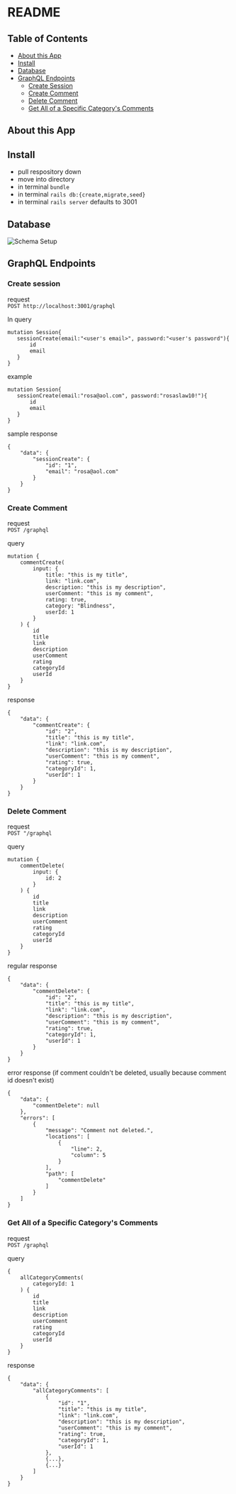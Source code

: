 # README

## Table of Contents
- [About this App](#about-this-app)
- [Install](#install)
- [Database](#database)
- [GraphQL Endpoints](#graphql-endpoints)
   - [Create Session](#create-session)
   - [Create Comment](#create-comment)
   - [Delete Comment](#delete-comment)
   - [Get All of a Specific Category's Comments](#get-all-of-a-specific-categorys-comments)


## About this App

## Install
- pull respository down
- move into directory
- in terminal `bundle`
- in terminal `rails db:{create,migrate,seed}`
- in terminal `rails server` defaults to 3001

## Database
![Schema Setup](<schema.png>)

## GraphQL Endpoints

### Create session
request <br>
`POST http://localhost:3001/graphql`
 
 In query </br>
 
 ```
 mutation Session{
    sessionCreate(email:"<user's email>", password:"<user's password"){
        id
        email
    }
}
```
example </br>
 ```
 mutation Session{
    sessionCreate(email:"rosa@aol.com", password:"rosaslaw10!"){
        id
        email
    }
}
```

sample response
```
{
    "data": {
        "sessionCreate": {
            "id": "1",
            "email": "rosa@aol.com"
        }
    }
}
```

### Create Comment 
request <br>
`POST /graphql`

query <br>
```
mutation {
    commentCreate(
        input: {
            title: "this is my title",
            link: "link.com",
            description: "this is my description",
            userComment: "this is my comment",
            rating: true,
            category: "Blindness",
            userId: 1
        }
    ) {
        id
        title
        link
        description
        userComment
        rating
        categoryId
        userId
    }
}
```

response <br>
```
{
    "data": {
        "commentCreate": {
            "id": "2",
            "title": "this is my title",
            "link": "link.com",
            "description": "this is my description",
            "userComment": "this is my comment",
            "rating": true,
            "categoryId": 1,
            "userId": 1
        }
    }
}
```

### Delete Comment
request <br>
`POST "/graphql`

query <br>
```
mutation {
    commentDelete(
        input: {
            id: 2
        }
    ) {
        id
        title
        link
        description
        userComment
        rating
        categoryId
        userId
    }
}
```

regular response <br>
```
{
    "data": {
        "commentDelete": {
            "id": "2",
            "title": "this is my title",
            "link": "link.com",
            "description": "this is my description",
            "userComment": "this is my comment",
            "rating": true,
            "categoryId": 1,
            "userId": 1
        }
    }
}
```

error response (if comment couldn't be deleted, usually because comment id doesn't exist) <br>
```
{
    "data": {
        "commentDelete": null
    },
    "errors": [
        {
            "message": "Comment not deleted.",
            "locations": [
                {
                    "line": 2,
                    "column": 5
                }
            ],
            "path": [
                "commentDelete"
            ]
        }
    ]
}
```

### Get All of a Specific Category's Comments
request <br>
`POST /graphql`

query <br>
```
{
    allCategoryComments(
        categoryId: 1
    ) {
        id
        title
        link
        description
        userComment
        rating
        categoryId
        userId
    }
}
```

response <br>
```
{
    "data": {
        "allCategoryComments": [
            {
                "id": "1",
                "title": "this is my title",
                "link": "link.com",
                "description": "this is my description",
                "userComment": "this is my comment",
                "rating": true,
                "categoryId": 1,
                "userId": 1
            },
            {...},
            {...}
        ]
    }
}
```